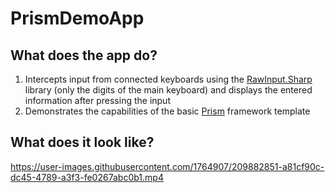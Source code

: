 # PrismDemoApp

## What does the app do?

1. Intercepts input from connected keyboards using the [RawInput.Sharp](https://github.com/mfakane/rawinput-sharp) library (only the digits of the main keyboard) and displays the entered information after pressing the input
2. Demonstrates the capabilities of the basic [Prism](https://github.com/PrismLibrary/Prism) framework template

## What does it look like?

https://user-images.githubusercontent.com/1764907/209882851-a81cf90c-dc45-4789-a3f3-fe0267abc0b1.mp4

